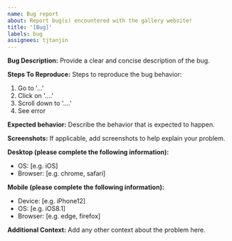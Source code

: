```yaml
---
name: Bug report
about: Report bug(s) encountered with the gallery website!
title: '[Bug]'
labels: bug
assignees: tjtanjin
---
```


**Bug Description:**
Provide a clear and concise description of the bug.

**Steps To Reproduce:**
Steps to reproduce the bug behavior:

1. Go to '...'
2. Click on '....'
3. Scroll down to '....'
4. See error

**Expected behavior:**
Describe the behavior that is expected to happen.

**Screenshots:**
If applicable, add screenshots to help explain your problem.

**Desktop (please complete the following information):**

- OS: [e.g. iOS]
- Browser: [e.g. chrome, safari]

**Mobile (please complete the following information):**

- Device: [e.g. iPhone12]
- OS: [e.g. iOS8.1]
- Browser: [e.g. edge, firefox]

**Additional Context:**
Add any other context about the problem here.
